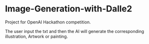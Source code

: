 # Image-Generation-with-Dalle2

Project for OpenAI Hackathon competition.


The user input the txt and then the AI will generate the corresponding illustration, Artwork or painting.
